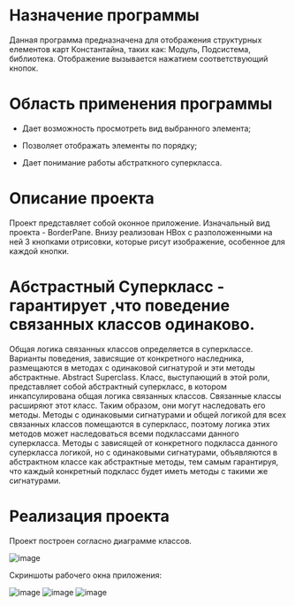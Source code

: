 # Назначение программы 
 
Данная программа предназначена для отображения структурных елементов карт Константайна, таких как: Модуль, Подсистема, библиотека. Отображение вызывается нажатием соответствующий кнопок.

# Область применения программы

* Дает возможность просмотреть вид выбранного элемента;

* Позволяет отображать элементы по порядку;

* Дает понимание работы абстраткного суперкласса.

# Описание проекта

Проект представляет собой оконное приложение. Изначальный вид проекта - BorderPane. Внизу реализован HBox с разположенными на ней 3 кнопками отрисовки, которые рисут изображение, особенное для каждой кнопки.

# Абстрастный Суперкласс - гарантирует ,что поведение связанных классов одинаково.

Общая логика связанных классов определяется в суперклассе. 
Варианты поведения, зависящие от конкретного наследника, размещаются в методах с одинаковой сигнатурой и эти методы абстрактные. 
Abstract Superclass. Класс, выступающий в этой роли, представляет собой абстрактный суперкласс, в котором инкапсулирована общая логика связанных классов. Связанные классы расширяют этот класс. Таким образом, они могут наследовать его методы. Методы с одинаковыми сигнатурами и общей логикой для всех связанных классов помещаются в суперкласс, поэтому логика этих методов может наследоваться всеми подклассами данного суперкласса. Методы с зависящей от конкретного подкласса данного суперкласса логикой, но с одинаковыми сигнатурами, объявляются в абстрактном классе как абстрактные методы, тем самым гарантируя, что каждый конкретный подкласс будет иметь методы с такими же сигнатурами.

# Реализация проекта

Проект построен согласно диаграмме классов.

![image](https://user-images.githubusercontent.com/80450495/120206344-c5a55700-c233-11eb-8aed-39c923455a29.png)

Скриншоты рабочего окна приложения:

![image](https://user-images.githubusercontent.com/80450495/120206417-d950bd80-c233-11eb-8bb9-2cb5e96244bc.png)
![image](https://user-images.githubusercontent.com/80450495/120206456-e2da2580-c233-11eb-871d-d2acdcb4c3ec.png)
![image](https://user-images.githubusercontent.com/80450495/120206509-f4bbc880-c233-11eb-8958-f37a7785e69c.png)

